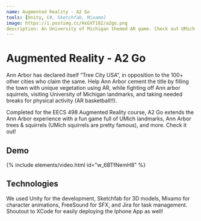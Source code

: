 ```yaml
---
name: Augmented Reality - A2 Go
tools: [Unity, C#, Sketchfab, Mixamo]
image: https://i.postimg.cc/HxGXT182/a2go.png
description: An University of Michigan themed AR game. Check out UMich landmarks and more in Augmented Reality!
---
```


# Augmented Reality - A2 Go

Ann Arbor has declared itself “Tree City USA”, in opposition to the 100+ other cities who claim the same. Help Ann Arbor cement the title by filling the town with unique vegetation using AR, while fighting off Ann arbor squirrels, visiting University of Michigan landmarks, and taking needed breaks for physical activity (AR basketball!!).

Completed for the EECS 498 Augmented Reality course, A2 Go extends the Ann Arbor experience with a fun game full of UMich landmarks, Ann Arbor trees & squirrels (UMich squirrels are pretty famous), and more. Check it out!

## Demo


{% include elements/video.html id="w_6BTfNemH8" %}

## Technologies

We used Unity for the development, Sketchfab for 3D models, Mixamo for character animations, FreeSound for SFX, and Jira for task management. Shoutout to XCode for easily deploying the Iphone App as well!